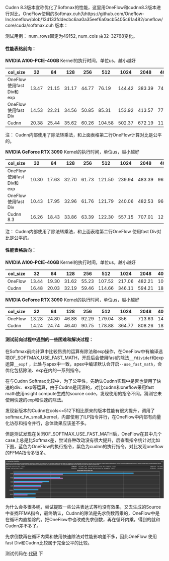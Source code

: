 Cudnn 8.3版本宣称优化了Softmax的性能，这里用OneFlow和cudnn8.3版本进行对比，OneFlow使用的Softmax.cuh为https://github.com/Oneflow-Inc/oneflow/blob/13d133fddecbc6aa0a35eef6a0acb5405c61a482/oneflow/core/cuda/softmax.cuh 版本：

测试用例： num_rows固定为49152, num_cols 由32-32768变化。

#### 性能表格前向：

**NVIDIA A100-PCIE-40GB** Kernel的执行时间，单位us，越小越好

| col_size                  | 32    | 64    | 128   | 256   | 512    | 1024   | 2048   | 4096   | 8192 | 16384 | 32768 |
| ------------------------- | ----- | ----- | ----- | ----- | ------ | ------ | ------ | ------ | ---- | ----- | ----- |
| OneFlow 使用fast Div和exp | 13.47 | 21.15 | 31.17 | 44.77 | 76.19  | 144.42 | 383.39 | 742.27 | 1660 | 3550  | 7680  |
| OneFlow 使用fast Div      | 14.53 | 22.21 | 34.56 | 50.85 | 85.31  | 153.92 | 413.57 | 773.95 | 1720 | 4230  | 8560  |
| Cudnn                     | 20.38 | 25.44 | 35.62 | 60.26 | 104.58 | 502.37 | 672.19 | 1120   | 2710 | 8830  | 21150 |

注： Cudnn内部使用了除法转乘法，和上面表格第二行OneFlow计算对比是公平的。


**NVIDIA GeForce RTX 3090** Kernel的执行时间，单位us，越小越好

| col_size                  | 32    | 64    | 128   | 256   | 512    | 1024   | 2048   | 4096   | 8192 | 16384 | 32768 |
| ------------------------- | ----- | ----- | ----- | ----- | ------ | ------ | ------ | ------ | ---- | ----- | ----- |
| OneFlow 使用fast Div和exp | 10.30 | 17.63 | 32.70 | 61.73 | 121.50 | 239.94 | 483.39 | 960.51 | 1920 | 4280  | 10030 |
| OneFlow 使用fast Div      | 10.43 | 17.95 | 32.96 | 61.76 | 121.79 | 240.06 | 482.53 | 962.88 | 1920 | 4650  | 10220 |
| Cudnn 8.3                 | 16.26 | 18.43 | 33.86 | 63.39 | 122.30 | 557.15 | 707.01 | 1290   | 3580 | 9610  | 19520 |

注： Cudnn内部使用了除法转乘法，和上面表格第二行OneFlow 使用fast Div对比是公平的。

#### 性能表格后向：

**NVIDIA A100-PCIE-40GB** Kernel的执行时间，单位us，越小越好

| col_size | 32    | 64    | 128   | 256   | 512    | 1024   | 2048   | 4096 | 8192 | 16384 | 32768 |
| -------- | ----- | ----- | ----- | ----- | ------ | ------ | ------ | ---- | ---- | ----- | ----- |
| OneFlow  | 13.44 | 19.30 | 31.62 | 55.23 | 107.52 | 217.06 | 482.21 | 1020 | 2170 | 4090  | 11860 |
| Cudnn    | 16.48 | 20.03 | 32.19 | 59.46 | 114.66 | 346.11 | 594.21 | 1820 | 4460 | 9090  | 18450 |

**NVIDIA GeForce RTX 3090** Kernel的执行时间，单位us，越小越好

| col_size | 32    | 64    | 128   | 256   | 512    | 1024   | 2048   | 4096 | 8192 | 16384 | 32768 |
| -------- | ----- | ----- | ----- | ----- | ------ | ------ | ------ | ---- | ---- | ----- | ----- |
| OneFlow  | 13.28 | 24.80 | 46.88 | 92.29 | 179.04 | 356    | 713.63 | 1430 | 2970 | 7650  | 18540 |
| Cudnn    | 14.24 | 24.74 | 46.40 | 90.75 | 178.88 | 364.77 | 808.26 | 1860 | 4540 | 9290  | 18620 |



#### 测试前向过程中遇到的一些困难和解决过程：
在Softmax前向计算中比较昂贵的运算有除法和exp操作，在OneFlow中有编译选项OF_SOFTMAX_USE_FAST_MATH，开启后会使用fast的除法`__fdividef`和exp运算`__expf` ，此处与apex中一致，apex中编译默认会开启`--use_fast_math`，会优化包括除法、exp在内的一系列指令。

在与Cudnn Softmax比较中，为了公平性，先确认Cudnn实现中是否也使用了快速的div、exp等运算，由于Cudnn是闭源的，对比cudnn和oneflow采用fast math使用nsight compute生成的source code，发现使用的指令不同，猜测它未使用快速的exp和快速的除法。

发现新版本的Cudnn在cols<=512下相比原来的版本性能有很大提升，调用了softmax_fw_small_kernel，内部使用了ILP指令并行，在OneFlow中内部有向量化访存和指令并行，总体效果应该差不多。

但是测试发现在关闭OF_SOFTMAX_USE_FAST_MATH后，OneFlow在其中几个case上总是比Softmax差，尝试各种改动没有很大提升，后查看指令统计对比如下图，蓝色为OneFlow的执行指令，紫色为cudnn的执行指令，对比发现oneflow的FFMA指令多很多。

<img width="1865" alt="image-20211129213925451" src="image/image-20211129213925451.png">

为什么会多很多呢，尝试提取一些公共表达式等均没有效果，又去生成的Source中查找FFMA指令，最终确认，Cudnn的除法是先求倒数再乘的，OneFlow中是在循环内直接除的。把OneFlow中也改成先求倒数，再在循环内乘，得到的就和Cudnn差不多了。

先求倒数再在循环内乘和使用快速除法对性能影响差不多，因此OneFlow 使用fast Div和Cudnn比较属于完全公平的比较。

测试代码在:[代码](../code/softmax/) 下

